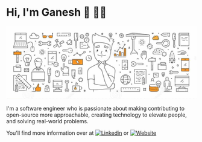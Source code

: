 # Hi, I'm Ganesh 👋 👨‍💻

<img title="Software Engineering" alt="Software Engineering" src="https://github.com/ganeshkakade/ganeshkakade/blob/main/assets/software%20engineering.jpg"/>

I'm a software engineer who is passionate about making contributing to open-source more approachable, creating technology to elevate people, and solving real-world problems.

You'll find more information over at [![Linkedin](https://img.shields.io/badge/-LinkedIn-0e76a8?style=flat-square&logo=Linkedin&logoColor=white)](https://www.linkedin.com/in/ganeshkakade0) or [![Website](https://img.shields.io/badge/Website-3b5998?style=flat-square&logo=google-chrome&logoColor=white)](https://ganeshkakade.github.io)
